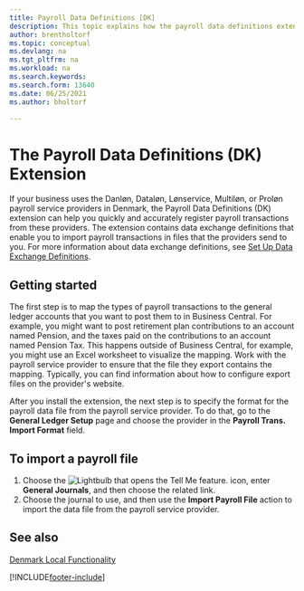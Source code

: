 ```yaml
---
title: Payroll Data Definitions [DK]
description: This topic explains how the payroll data definitions extension makes it easy to exchange data with payroll service providers in Denmark.
author: brentholtorf
ms.topic: conceptual
ms.devlang: na
ms.tgt_pltfrm: na
ms.workload: na
ms.search.keywords:
ms.search.form: 13640
ms.date: 06/25/2021
ms.author: bholtorf

---
```


# The Payroll Data Definitions (DK) Extension

If your business uses the Danløn, Dataløn, Lønservice, Multiløn, or Proløn payroll service providers in Denmark, the Payroll Data Definitions (DK) extension can help you quickly and accurately register payroll transactions from these providers. The extension contains data exchange definitions that enable you to import payroll transactions in files that the providers send to you. For more information about data exchange definitions, see [Set Up Data Exchange Definitions](../../across-how-to-set-up-data-exchange-definitions.md).  

## Getting started

The first step is to map the types of payroll transactions to the general ledger accounts that you want to post them to in Business Central. For example, you might want to post retirement plan contributions to an account named Pension, and the taxes paid on the contributions to an account named Pension Tax. This happens outside of Business Central, for example, you might use an Excel worksheet to visualize the mapping. Work with the payroll service provider to ensure that the file they export contains the mapping. Typically, you can find information about how to configure export files on the provider's website.

After you install the extension, the next step is to specify the format for the payroll data file from the payroll service provider. To do that, go to the **General Ledger Setup** page and choose the provider in the **Payroll Trans. Import Format** field.

## To import a payroll file

1. Choose the ![Lightbulb that opens the Tell Me feature.](../../media/ui-search/search_small.png "Tell me what you want to do") icon, enter **General Journals**, and then choose the related link.  
2. Choose the journal to use, and then use the **Import Payroll File** action to import the data file from the payroll service provider.

## See also

[Denmark Local Functionality](denmark-local-functionality.md)  

[!INCLUDE[footer-include](../../includes/footer-banner.md)]
